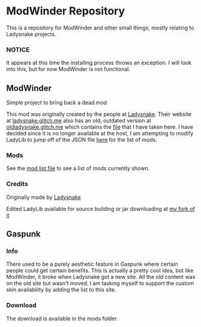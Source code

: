 # ModWinder Repository

 This is a repository for ModWinder and other small things, mostly relating to Ladysnake projects.

### NOTICE

 It appears at this time the installing process throws an exception. I will look into this, but for now ModWinder is not functional.

## ModWinder

 Simple project to bring back a dead mod

 This mod was originally created by the people at [Ladysnake](https://github.com/ladysnake).
 Their website at [ladysnake.glitch.me](https://ladysnake.glitch.me/) also has an old, outdated version at [oldladysnake.glitch.me](https://oldladysnake.glitch.me/) which contains the [file](https://oldladysnake.glitch.me/milksnake-bar-v2) that I have taken here. I have decided since it is no longer available at the host, I am attempting to modify LadyLib to jump off of the JSON file [here](/milksnakebar.json) for the list of mods.

### Mods

 See the [mod list file](/modlist.md) to see a list of mods currently shown.

### Credits

 Originally made by [Ladysnake](https://github.com/ladysnake)

 Edited LadyLib available for source building or jar downloading at [my fork of it](https://github.com/sschr15/LadyLib)

## Gaspunk

### Info

 There used to be a purely aesthetic feature in Gaspunk where certain people could get certain benefits. This is actually a pretty cool idea, but like ModWinder, it broke when Ladysnake got a new site. All the old content was on the old site but wasn't moved. I am tasking myself to support the custom skin availability by adding the list to this site.

### Download

 The download is available in the mods folder.
